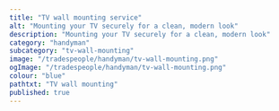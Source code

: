 ```yaml
---
title: "TV wall mounting service"
alt: "Mounting your TV securely for a clean, modern look"
description: "Mounting your TV securely for a clean, modern look"
category: "handyman"
subcategory: "tv-wall-mounting"
image: "/tradespeople/handyman/tv-wall-mounting.png"
ogImage: "/tradespeople/handyman/tv-wall-mounting.png"
colour: "blue"
pathtxt: "TV wall mounting"
published: true
---
```

